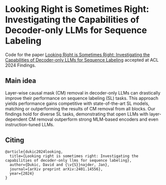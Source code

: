 # Looking Right is Sometimes Right: Investigating the Capabilities of Decoder-only LLMs for Sequence Labeling

Code for the paper [Looking Right is Sometimes Right: Investigating the Capabilities of Decoder-only LLMs for Sequence Labeling](https://arxiv.org/abs/2401.14556) accepted at ACL 2024 Findings.

## Main idea
Layer-wise causal mask (CM) removal in decoder-only LLMs can drastically improve their performance on sequence labeling (SL) tasks. This approach yields performance gains competitive with state-of-the-art SL models, matching or outperforming the results of CM removal from all blocks. Our findings hold for diverse SL tasks, demonstrating that open LLMs with layer-dependent CM removal outperform strong MLM-based encoders and even instruction-tuned LLMs. 

## Citing
```
@article{dukic2024looking,
  title={Looking right is sometimes right: Investigating the capabilities of decoder-only llms for sequence labeling},
  author={Dukic, David and {\v{S}}najder, Jan},
  journal={arXiv preprint arXiv:2401.14556},
  year={2024}
}
```
